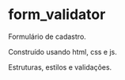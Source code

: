 # form_validator
Formulário de  cadastro.

Construído usando html, css e js.

Estruturas, estilos e validações.

